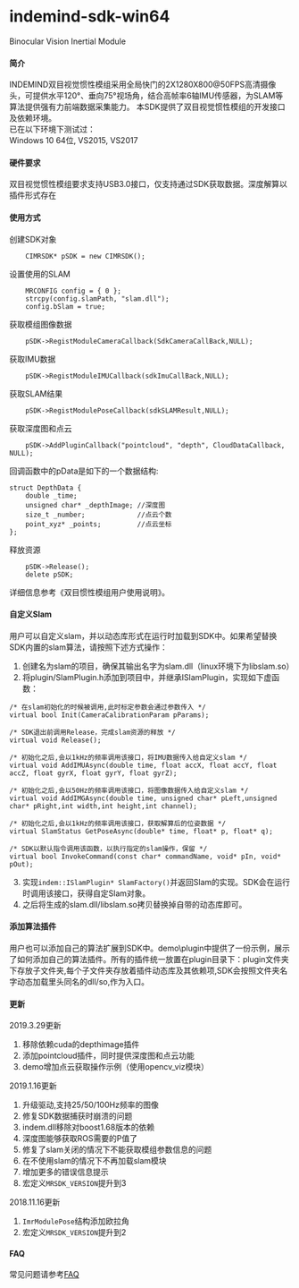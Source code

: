 # indemind-sdk-win64
Binocular Vision Inertial Module

#### 简介  

INDEMIND双目视觉惯性模组采用全局快门的2X1280X800@50FPS高清摄像头，可提供水平120°、垂向75°视场角，结合高帧率6轴IMU传感器，为SLAM等算法提供强有力前端数据采集能力。
本SDK提供了双目视觉惯性模组的开发接口及依赖环境。  
已在以下环境下测试过：  
Windows 10 64位, VS2015, VS2017

#### 硬件要求  
双目视觉惯性模组要求支持USB3.0接口，仅支持通过SDK获取数据。深度解算以插件形式存在

#### 使用方式  
创建SDK对象  
~~~
    CIMRSDK* pSDK = new CIMRSDK();  
~~~
设置使用的SLAM  
~~~
    MRCONFIG config = { 0 };
    strcpy(config.slamPath, "slam.dll");
    config.bSlam = true;
~~~
获取模组图像数据
~~~
    pSDK->RegistModuleCameraCallback(SdkCameraCallBack,NULL);
~~~
获取IMU数据
~~~
    pSDK->RegistModuleIMUCallback(sdkImuCallBack,NULL);
~~~
获取SLAM结果
~~~
    pSDK->RegistModulePoseCallback(sdkSLAMResult,NULL);
~~~
获取深度图和点云
~~~
    pSDK->AddPluginCallback("pointcloud", "depth", CloudDataCallback, NULL);
~~~
回调函数中的pData是如下的一个数据结构:
~~~
struct DepthData {
    double _time;
    unsigned char* _depthImage; //深度图
    size_t _number;             //点云个数
    point_xyz* _points;         //点云坐标
};
~~~

释放资源
~~~
    pSDK->Release();
    delete pSDK;
~~~

详细信息参考《双目惯性模组用户使用说明》。  
#### 自定义Slam  
用户可以自定义slam，并以动态库形式在运行时加载到SDK中。如果希望替换SDK内置的slam算法，请按照下述方式操作：  
1. 创建名为slam的项目，确保其输出名字为slam.dll（linux环境下为libslam.so）
2. 将plugin/SlamPlugin.h添加到项目中，并继承ISlamPlugin，实现如下虚函数：
~~~
/* 在slam初始化的时候被调用,此时标定参数会通过参数传入 */
virtual bool Init(CameraCalibrationParam pParams);

/* SDK退出前调用Release，完成slam资源的释放 */
virtual void Release();

/* 初始化之后,会以1kHz的频率调用该接口，将IMU数据传入给自定义slam */
virtual void AddIMUAsync(double time, float accX, float accY, float accZ, float gyrX, float gyrY, float gyrZ);

/* 初始化之后,会以50Hz的频率调用该接口，将图像数据传入给自定义slam */
virtual void AddIMGAsync(double time, unsigned char* pLeft,unsigned char* pRight,int width,int height,int channel);

/* 初始化之后,会以1kHz的频率调用该接口，获取解算后的位姿数据 */
virtual SlamStatus GetPoseAsync(double* time, float* p, float* q);

/* SDK以默认指令调用该函数，以执行指定的slam操作，保留 */
virtual bool InvokeCommand(const char* commandName, void* pIn, void* pOut);
~~~
3. 实现`indem::ISlamPlugin* SlamFactory()`并返回Slam的实现。SDK会在运行时调用该接口，获得自定Slam对象。
4. 之后将生成的slam.dll/libslam.so拷贝替换掉自带的动态库即可。
#### 添加算法插件  
用户也可以添加自己的算法扩展到SDK中。demo\plugin中提供了一份示例，展示了如何添加自己的算法插件。所有的插件统一放置在plugin目录下：plugin文件夹下存放子文件夹,每个子文件夹存放着插件动态库及其依赖项,SDK会按照文件夹名字动态加载里头同名的dll/so,作为入口。  
#### 更新  
2019.3.29更新
1. 移除依赖cuda的depthimage插件
2. 添加pointcloud插件，同时提供深度图和点云功能
3. demo增加点云获取操作示例（使用opencv_viz模块）
   
2019.1.16更新  
1. 升级驱动,支持25/50/100Hz频率的图像
2. 修复SDK数据捕获时崩溃的问题
3. indem.dll移除对boost1.68版本的依赖
4. 深度图能够获取ROS需要的P值了
5. 修复了slam关闭的情况下不能获取模组参数信息的问题
6. 在不使用slam的情况下不再加载slam模块
7. 增加更多的错误信息提示
8. 宏定义`MRSDK_VERSION`提升到3 
   
2018.11.16更新
1. `ImrModulePose`结构添加欧拉角
2. 宏定义`MRSDK_VERSION`提升到2  

 
#### FAQ  
常见问题请参考[FAQ](https://github.com/INDEMIND/SDK-Win64/wiki)

